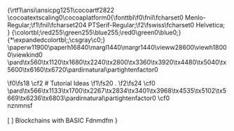 {\rtf1\ansi\ansicpg1251\cocoartf2822
\cocoatextscaling0\cocoaplatform0{\fonttbl\f0\fnil\fcharset0 Menlo-Regular;\f1\fnil\fcharset204 PTSerif-Regular;\f2\fswiss\fcharset0 Helvetica;
}
{\colortbl;\red255\green255\blue255;\red0\green0\blue0;}
{\*\expandedcolortbl;;\csgray\c0;}
\paperw11900\paperh16840\margl1440\margr1440\vieww28600\viewh18000\viewkind0
\pard\tx560\tx1120\tx1680\tx2240\tx2800\tx3360\tx3920\tx4480\tx5040\tx5600\tx6160\tx6720\pardirnatural\partightenfactor0

\f0\fs18 \cf2 # Tutorial Ideas
\f1\fs20 .
\f2\fs24 \cf0 \
\pard\tx566\tx1133\tx1700\tx2267\tx2834\tx3401\tx3968\tx4535\tx5102\tx5669\tx6236\tx6803\pardirnatural\partightenfactor0
\cf0 \
nznmnsf\
\
[ ] Blockchains with BASIC
Fdnmdfm }
